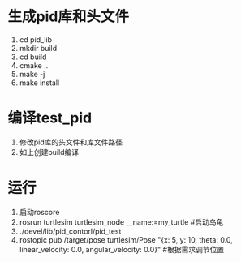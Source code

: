 # 生成pid库和头文件

1. cd pid_lib
2. mkdir build
3. cd build
4. cmake ..
5. make -j
6. make install

# 编译test_pid
1. 修改pid库的头文件和库文件路径
2. 如上创建build编译

# 运行
1. 启动roscore
2. rosrun turtlesim turtlesim_node __name:=my_turtle   #启动乌龟
3. ./devel/lib/pid_contorl/pid_test  
4. rostopic pub /target/pose turtlesim/Pose "{x: 5, y: 10, theta: 0.0, linear_velocity: 0.0, angular_velocity: 0.0}"  #根据需求调节位置